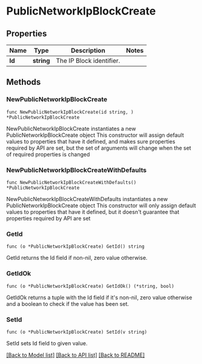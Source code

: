 # PublicNetworkIpBlockCreate

## Properties

Name | Type | Description | Notes
------------ | ------------- | ------------- | -------------
**Id** | **string** | The IP Block identifier. | 

## Methods

### NewPublicNetworkIpBlockCreate

`func NewPublicNetworkIpBlockCreate(id string, ) *PublicNetworkIpBlockCreate`

NewPublicNetworkIpBlockCreate instantiates a new PublicNetworkIpBlockCreate object
This constructor will assign default values to properties that have it defined,
and makes sure properties required by API are set, but the set of arguments
will change when the set of required properties is changed

### NewPublicNetworkIpBlockCreateWithDefaults

`func NewPublicNetworkIpBlockCreateWithDefaults() *PublicNetworkIpBlockCreate`

NewPublicNetworkIpBlockCreateWithDefaults instantiates a new PublicNetworkIpBlockCreate object
This constructor will only assign default values to properties that have it defined,
but it doesn't guarantee that properties required by API are set

### GetId

`func (o *PublicNetworkIpBlockCreate) GetId() string`

GetId returns the Id field if non-nil, zero value otherwise.

### GetIdOk

`func (o *PublicNetworkIpBlockCreate) GetIdOk() (*string, bool)`

GetIdOk returns a tuple with the Id field if it's non-nil, zero value otherwise
and a boolean to check if the value has been set.

### SetId

`func (o *PublicNetworkIpBlockCreate) SetId(v string)`

SetId sets Id field to given value.



[[Back to Model list]](../README.md#documentation-for-models) [[Back to API list]](../README.md#documentation-for-api-endpoints) [[Back to README]](../README.md)


